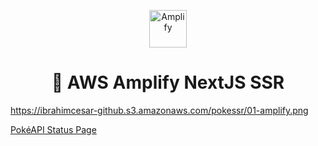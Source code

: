 <p align="center">
  <a href="https://amplify.aws/community">
    <img alt="Amplify" src="https://github.com/aws-amplify/community/blob/master/src/assets/images/logo-dark.png" width="60" />
  </a>
</p>
<h1 align="center">
  👾 AWS Amplify NextJS SSR
</h1>

https://ibrahimcesar-github.s3.amazonaws.com/pokessr/01-amplify.png

[PokéAPI Status Page](https://updown.io/akzp)
